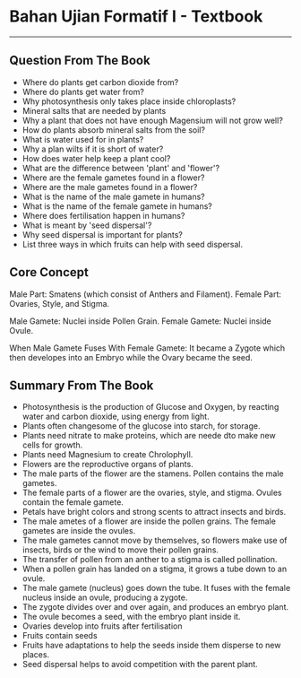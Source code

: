 # Bahan Ujian Formatif I - Textbook
---

## Question From The Book
- Where do plants get carbon dioxide from?
- Where do plants get water from?
- Why photosynthesis only takes place inside chloroplasts?
- Mineral salts that are needed by plants
- Why a plant that does not have enough Magensium will not grow well?
- How do plants absorb mineral salts from the soil?
- What is water used for in plants?
- Why a plan wilts if it is short of water?
- How does water help keep a plant cool?
- What are the difference between 'plant' and 'flower'?
- Where are the female gametes found in a flower?
- Where are the male gametes found in a flower?
- What is the name of the male gamete in humans?
- What is the name of the female gamete in humans?
- Where does fertilisation happen in humans?
- What is meant by 'seed dispersal'?
- Why seed dispersal is important for plants?
- List three ways in which fruits can help with seed dispersal.


## Core Concept
Male Part: Smatens (which consist of Anthers and Filament).
Female Part: Ovaries, Style, and Stigma.

Male Gamete: Nuclei inside Pollen Grain.
Female Gamete: Nuclei inside Ovule.

When Male Gamete Fuses With Female Gamete:
It became a Zygote which then developes into an Embryo while the Ovary became the seed.

## Summary From The Book
- Photosynthesis is the production of Glucose and Oxygen, by reacting water and carbon dioxide, using energy from light.
- Plants often changesome of the glucose into starch, for storage.
- Plants need nitrate to make proteins, which are neede dto make new cells for growth.
- Plants need Magnesium to create Chrolophyll.
- Flowers are the reproductive organs of plants.
- The male parts of the flower are the stamens. Pollen contains the male gametes.
- The female parts of a flower are the ovaries, style, and stigma. Ovules contain the female gamete.
- Petals have bright colors and strong scents to attract insects and birds.
- The male ametes of a flower are inside the pollen grains. The female gametes are inside the ovules.
- The male gametes cannot move by themselves, so flowers make use of insects, birds or the wind to move their pollen grains.
- The transfer of pollen from an anther to a stigma is called pollination.
- When a pollen grain has landed on a stigma, it grows a tube down to an ovule.
- The male gamete (nucleus) goes down the tube. It fuses with the female nucleus inside an ovule, producing a zygote.
- The zygote divides over and over again, and produces an embryo plant.
- The ovule becomes a seed, with the embryo plant inside it.
- Ovaries develop into fruits after fertilisation
- Fruits contain seeds
- Fruits have adaptations to help the seeds inside them disperse to new places. 
- Seed dispersal helps to avoid competition with the parent plant.